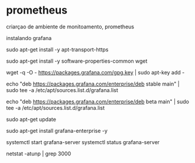 # prometheus
criarçao de ambiente de monitoamento, prometheus


instalando grafana

sudo apt-get install -y apt-transport-https

sudo apt-get install -y software-properties-common wget

wget -q -O - https://packages.grafana.com/gpg.key | sudo apt-key add -

echo "deb https://packages.grafana.com/enterprise/deb stable main" | sudo tee -a /etc/apt/sources.list.d/grafana.list

echo "deb https://packages.grafana.com/enterprise/deb beta main" | sudo tee -a /etc/apt/sources.list.d/grafana.list

sudo apt-get update

sudo apt-get install grafana-enterprise -y


systemctl start grafana-server
systemctl status grafana-server

netstat -atunp | grep 3000
